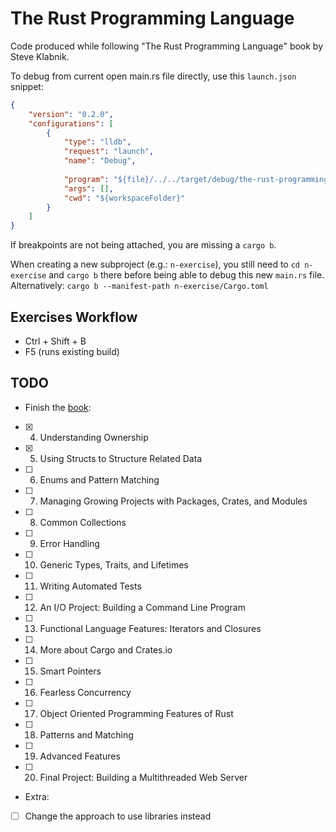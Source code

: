 # The Rust Programming Language
Code produced while following "The Rust Programming Language" book by Steve Klabnik.

To debug from current open main.rs file directly, use this `launch.json` snippet:

```json
{
    "version": "0.2.0",
    "configurations": [
        {
            "type": "lldb",
            "request": "launch",
            "name": "Debug",
            
            "program": "${file}/../../target/debug/the-rust-programming-language",
            "args": [],
            "cwd": "${workspaceFolder}"
        }
    ]
}
```

If breakpoints are not being attached, you are missing a `cargo b`.

When creating a new subproject (e.g.: `n-exercise`), you still need to `cd n-exercise` and `cargo b` there before being able to debug this new `main.rs` file.
Alternatively: `cargo b --manifest-path n-exercise/Cargo.toml`

## Exercises Workflow

* Ctrl + Shift + B
* F5 (runs existing build)

## TODO

* Finish the [book](https://doc.rust-lang.org/book/ch04-01-what-is-ownership.html):
- [x] 4. Understanding Ownership
- [x] 5. Using Structs to Structure Related Data
- [ ] 6. Enums and Pattern Matching
- [ ] 7. Managing Growing Projects with Packages, Crates, and Modules
- [ ] 8. Common Collections
- [ ] 9. Error Handling
- [ ] 10. Generic Types, Traits, and Lifetimes
- [ ] 11. Writing Automated Tests
- [ ] 12. An I/O Project: Building a Command Line Program
- [ ] 13. Functional Language Features: Iterators and Closures
- [ ] 14. More about Cargo and Crates.io
- [ ] 15. Smart Pointers
- [ ] 16. Fearless Concurrency
- [ ] 17. Object Oriented Programming Features of Rust
- [ ] 18. Patterns and Matching
- [ ] 19. Advanced Features
- [ ] 20. Final Project: Building a Multithreaded Web Server
* Extra:
- [ ] Change the approach to use libraries instead

